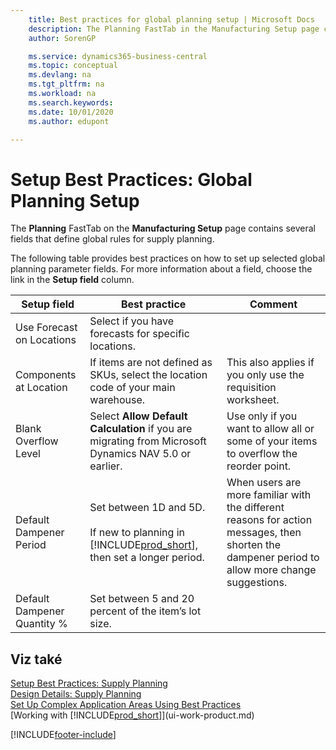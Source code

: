 ```yaml
---
    title: Best practices for global planning setup | Microsoft Docs
    description: The Planning FastTab in the Manufacturing Setup page contains several fields that define global rules for supply planning.
    author: SorenGP

    ms.service: dynamics365-business-central
    ms.topic: conceptual
    ms.devlang: na
    ms.tgt_pltfrm: na
    ms.workload: na
    ms.search.keywords:
    ms.date: 10/01/2020
    ms.author: edupont

---
```

# Setup Best Practices: Global Planning Setup
The **Planning** FastTab on the **Manufacturing Setup** page contains several fields that define global rules for supply planning.

The following table provides best practices on how to set up selected global planning parameter fields. For more information about a field, choose the link in the **Setup field** column.

| Setup field | Best practice | Comment |
|-----------------|-------------------|-------------|  
| Use Forecast on Locations | Select if you have forecasts for specific locations. |
| Components at Location | If items are not defined as SKUs, select the location code of your main warehouse. | This also applies if you only use the requisition worksheet. |
| Blank Overflow Level | Select **Allow Default Calculation** if you are migrating from Microsoft Dynamics NAV 5.0 or earlier. | Use only if you want to allow all or some of your items to overflow the reorder point. |
| Default Dampener Period | Set between 1D and 5D.<br /><br /> If new to planning in [!INCLUDE[prod_short](includes/prod_short.md)], then set a longer period. | When users are more familiar with the different reasons for action messages, then shorten the dampener period to allow more change suggestions. |
| Default Dampener Quantity % | Set between 5 and 20 percent of the item’s lot size. |

## Viz také
[Setup Best Practices: Supply Planning](setup-best-practices-supply-planning.md)   
[Design Details: Supply Planning](design-details-supply-planning.md)   
[Set Up Complex Application Areas Using Best Practices](set-up-complex-application-areas-using-best-practices.md)  
[Working with [!INCLUDE[prod_short](includes/prod_short.md)]](ui-work-product.md)


[!INCLUDE[footer-include](includes/footer-banner.md)]